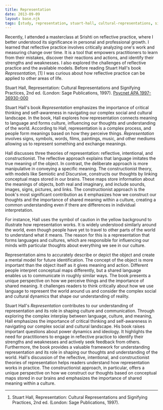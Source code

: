 ```yaml
---
title: Representation
date: 2013-09-09
layout: base.njk
tags: [study, representation, stuart-hall, cultural-representations, signifying-practices, 1997, london, critical-thinking, self-awareness, social-and-cultural-landscape, power-dynamics, ideology, reflective-practice]
--- 
```


Recently, I attended a masterclass at Srishti on reflective practice, where I better understood its significance in personal and professional growth. I learned that reflective practice involves critically analyzing one's work and measuring change over time. It is a tool that empowers practitioners to learn from their mistakes, discover their reactions and actions, and identify their strengths and weaknesses. I also explored the challenges of reflective practice and the available models. Before reading Stuart Hall's book _Representation,_ [1] I was curious about how reflective practice can be applied to other areas of life.

Stuart Hall, Representation: Cultural Representations and Signifying Practices, 2nd ed. (London: Sage Publications, 1997). [Psycnet APA 1997-36930-000](https://psycnet.apa.org/record/1997-36930-000)

Stuart Hall's book _Representation_ emphasizes the importance of critical thinking and self-awareness in navigating our complex social and cultural landscape. In the book, Hall explores how representation connects meaning to language and forms culture, influencing our thoughts and understanding of the world. According to Hall, representation is a complex process, and people form meanings based on how they perceive things. _Representation_ involves signs, symbols, words, films, paintings, music, and other mediums allowing us to represent something and exchange meanings.

Hall discusses three theories of representation: reflective, intentional, and constructionist. The reflective approach explains that language imitates the true meaning of the object. In contrast, the deliberate approach is more manipulative in conveying a specific meaning. The constructionist theory, with models like Semiotic and Discursive, constructs our thoughts by linking conceptual maps stored in our brains. These maps store information about the meanings of objects, both real and imaginary, and include sounds, images, signs, pictures, and links. The constructionist approach is the book's most significant contribution as it emphasizes how we construct our thoughts and the importance of shared meaning within a culture, creating a common understanding even if there are differences in individual interpretation.

For instance, Hall uses the symbol of caution in the yellow background to illustrate how representation works. It is widely understood similarly around the world, even though people have yet to travel to other parts of the world to understand what it means. The reason for this is a representation that forms languages and cultures, which are responsible for influencing our minds with particular thoughts about everything we see in our culture.

Representation aims to accurately describe or depict the object and create a mental model for future identification. The concept of the object is more important than the object itself as it gives meaning and action. Different people interpret conceptual maps differently, but a shared language enables us to communicate in roughly similar ways. The book presents a unique perspective on how we perceive things and the importance of shared meaning. It challenges readers to think critically about how we use language to represent the world around us and consider the complex social and cultural dynamics that shape our understanding of reality.

Stuart Hall's *Representation* contributes to our understanding of representation and its role in shaping culture and communication. Through exploring the complex interplay between language, culture, and meaning, Hall emphasizes the importance of critical thinking and self-awareness in navigating our complex social and cultural landscape. His book raises important questions about power dynamics and ideology. It highlights the need for practitioners to engage in reflective practice to identify their strengths and weaknesses and actively seek feedback from others. Furthermore, the book provides a valuable framework for understanding representation and its role in shaping our thoughts and understanding of the world. Hall's discussion of the reflective, intentional, and constructionist theories of representation helps readers understand how representation works in practice. The constructionist approach, in particular, offers a unique perspective on how we construct our thoughts based on conceptual maps stored in our brains and emphasizes the importance of shared meaning within a culture.

---

1. Stuart Hall, Representation: Cultural Representations and Signifying Practices, 2nd ed. (London: Sage Publications, 1997).
